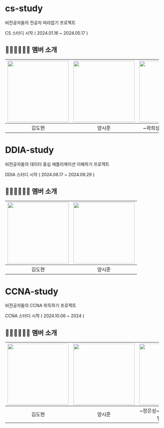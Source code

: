 # cs-study
비전공자들의 전공자 따라잡기 프로젝트

CS 스터디 시작 ( 2024.01.16 ~ 2024.05.17 )

## 👨🏻‍💻👩🏻‍💻 멤버 소개
|  [<img src="https://github.com/HumanIearning.png" width="200" height="200"/>](https://github.com/HumanIearning)  |  [<img src="https://github.com/YangSiJun528.png" width="200" height="200"/>](https://github.com/YangSiJun528)  |  [<img src="https://github.com/Heeesang.png" width="200" height="200"/>](https://github.com/Heeesang)  |
|:-------------------------------------------------------------------------------------------:|:-----------------------------------------------------------------------------------------:|:---------------------------------------------------------------------------------:|
|                                             김도현                                             |                                            양시준                                            |                             ~곽희상~(중단\|사유:불명)                                      |



# DDIA-study
비전공자들의 데이터 중심 애플리케이션 이해하기 프로젝트

DDIA 스터디 시작 ( 2024.06.17 ~ 2024.09.29 )

## 👨🏻‍💻👩🏻‍💻 멤버 소개
|  [<img src="https://github.com/HumanIearning.png" width="200" height="200"/>](https://github.com/HumanIearning)  |  [<img src="https://github.com/YangSiJun528.png" width="200" height="200"/>](https://github.com/YangSiJun528)  |
|:-------------------------------------------------------------------------------------------:|:-----------------------------------------------------------------------------------------:|
|                                             김도현                                             |                                            양시준                                          


# CCNA-study
비전공자들의 CCNA 취득하기 프로젝트

CCNA 스터디 시작 ( 2024.10.06 ~ 2024 )

## 👨🏻‍💻👩🏻‍💻 멤버 소개
|  [<img src="https://github.com/HumanIearning.png" width="200" height="200"/>](https://github.com/HumanIearning)  |  [<img src="https://github.com/YangSiJun528.png" width="200" height="200"/>](https://github.com/YangSiJun528)  |  [<img src="https://github.com/JungEunseong.png" width="200" height="200"/>](https://github.com/JungEunseong)  |
|:-------------------------------------------------------------------------------------------:|:-----------------------------------------------------------------------------------------:|:---------------------------------------------------------------------------------:|
|                                             김도현                                             |                                            양시준                                            |                                      ~정은성~(중단\|사유:본업과의 병행 불가능)                                     |
